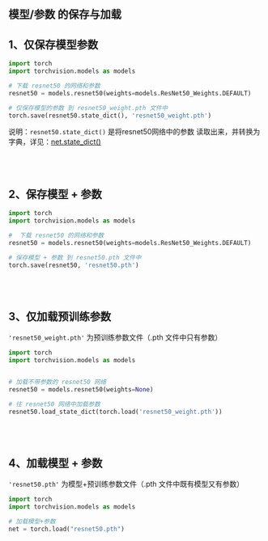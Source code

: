 

## 模型/参数 的保存与加载  <!-- {docsify-ignore} -->



## 1、仅保存模型参数

```python
import torch
import torchvision.models as models

# 下载 resnet50 的网络和参数
resnet50 = models.resnet50(weights=models.ResNet50_Weights.DEFAULT)

# 仅保存模型的参数 到 resnet50_weight.pth 文件中
torch.save(resnet50.state_dict(), 'resnet50_weight.pth')
```

说明：`resnet50.state_dict()` 是将resnet50网络中的参数 读取出来，并转换为字典，详见：[net.state_dict()](/4_查看网络参数/2_state_dict.md)

<br />

<br />



## 2、保存模型 + 参数

```python
import torch
import torchvision.models as models

#  下载 resnet50 的网络和参数
resnet50 = models.resnet50(weights=models.ResNet50_Weights.DEFAULT)

# 保存模型 + 参数 到 resnet50.pth 文件中
torch.save(resnet50, 'resnet50.pth')
```



<br />

<br />



## 3、仅加载预训练参数

`'resnet50_weight.pth'` 为预训练参数文件（.pth 文件中只有参数）

```python
import torch
import torchvision.models as models


# 加载不带参数的 resnet50 网络
resnet50 = models.resnet50(weights=None)  

# 往 resnet50 网络中加载参数
resnet50.load_state_dict(torch.load('resnet50_weight.pth'))
```

<br />

<br />



## 4、加载模型 + 参数

`'resnet50.pth'`  为模型+预训练参数文件（.pth 文件中既有模型又有参数）

```python
import torch
import torchvision.models as models

# 加载模型+参数
net = torch.load("resnet50.pth")
```

<br />

<br />
